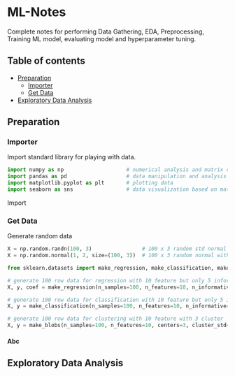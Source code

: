 # ML-Notes
Complete notes for performing Data Gathering, EDA, Preprocessing, Training ML model, evaluating model and hyperparameter tuning.
## Table of contents
- [Preparation](#Preparation)
	- [Importer](#Importer)
	- [Get Data](#Get-Data)
- [Exploratory Data Analysis](#Exploratory-Data-Analysis)


## Preparation
### Importer
Import standard library for playing with data.
```python
import numpy as np                    # numerical analysis and matrix computation 
import pandas as pd                   # data manipulation and analysis on tabular data
import matplotlib.pyplot as plt       # plotting data
import seaborn as sns                 # data visualization based on matplotlib
```
Import 
### Get Data
Generate random data
```python
X = np.random.randn(100, 3)                # 100 x 3 random std normal dist array
X = np.random.normal(1, 2, size=(100, 3))  # 100 x 3 random normal with mean 1 and stddev 2

from sklearn.datasets import make_regression, make_classification, make_blobs

# generate 100 row data for regression with 10 feature but only 5 informative
X, y, coef = make_regression(n_samples=100, n_features=10, n_informative=5, noise=0.0, coef=True, random_state=42)

# generate 100 row data for classification with 10 feature but only 5 informative with 3 classes
X, y = make_classification(n_samples=100, n_features=10, n_informative=5, n_classes=3, random_state=42)

# generate 100 row data for clustering with 10 feature with 3 cluster
X, y = make_blobs(n_samples=100, n_features=10, centers=3, cluster_std=1.0, random_state=None)
```

#### Abc
## Exploratory Data Analysis

<!--stackedit_data:
eyJoaXN0b3J5IjpbNTY0MTY1MTY3LC0xNjg1NDEwODY0LC00Mz
MzODQwMzIsODU3MDM4MjUzLC03MDgyMDU1NjAsMTkyOTIyMzM0
NiwxNzgxNjk5NTI0LDg3ODExNDMyOSwtMTg0MDMzNjk3LDE2MD
g4NjM4NjksMTM2NTY0MTU2OSwxMzA5NjM2MDExLC0yMDg5MDEw
NDcyLDEyNzgwNjQ2MThdfQ==
-->